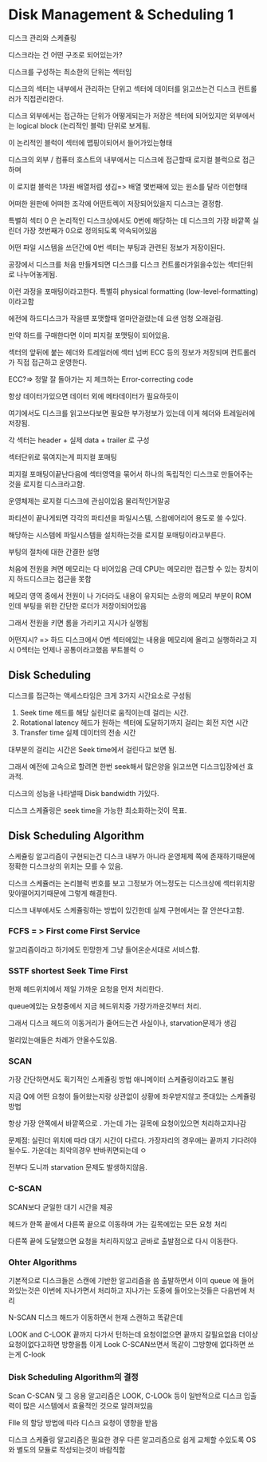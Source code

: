 # Disk Management & Scheduling 1

디스크 관리와 스케쥴링

디스크라는 건 어떤 구조로 되어있는가?

디스크를 구성하는 최소한의 단위는 섹터임

디스크의 섹터는 내부에서 관리하는 단위고 섹터에 데이터를 읽고쓰는건 디스크 컨트롤러가 직접관리한다.

디스크 외부에서는 접근하는 단위가 어떻게되는가 저장은 섹터에 되어있지만 외부에서는 logical block (논리적인 블럭) 단위로 보게됨.

이 논리적인 블럭이 섹터에 맵핑이되어서 들어가있는형태

디스크의 외부 / 컴퓨터 호스트의 내부에서는 디스크에 접근할때 로지컬 블럭으로 접근하며

이 로지컬 블럭은 1차원 배열처럼 생김=> 배열 몇번째에 있는 원소를 달라 이런형태

어떠한 원판에 어떠한 조각에 어떤트렉이 저장되어있을지 디스크는 결정함.

특별히 섹터 0 은 논리적인 디스크상에서도 0번에 해당하는 데 디스크의 가장 바깥쪽 실린더 가장 첫번째가 0으로 정의되도록 약속되어있음

어떤 파일 시스템을 쓰던간에 0번 섹터는 부팅과 관련된 정보가 저장이된다.

공장에서 디스크를 처음 만들게되면 디스크를 디스크 컨트롤러가읽을수있는 섹터단위로 나누어놓게됨.

이런 과정을 포매팅이라고한다. 특별히 physical formatting (low-level-formatting)이라고함

에전에 하드디스크가 작을떈 포맷할때 얼마안걸렸는데 요샌 엄청 오래걸림.

만약 하드를 구매한다면 이미 피지컬 포맷팅이 되어있음.

섹터의 앞뒤에 붙는 헤더와 트레일러에 섹터 넘버 ECC 등의 정보가 저장되며 컨트롤러가 직접 접근하고 운영한다.

ECC?=> 정말 잘 돌아가는 지 체크하는 Error-correcting code

항상 데이터가있으면 데이터 외에 메타데이터가 필요하듯이

여기에서도 디스크를 읽고쓰다보면 필요한 부가정보가 있는데 이게 헤더와 트레일러에 저장됨.

각 섹터는 header + 실제 data + trailer 로 구성

섹터단위로 묶여지는게 피지컬 포매팅

피지컬 포매팅이끝난다음에 섹터영역을 묶어서 하나의 독립적인 디스크로 만들어주는것을 로지컬 디스크라고함.

운영체제는 로지컬 디스크에 관심이있음 물리적인거말공

파티션이 끝나게되면 각각의 파티션을 파일시스템, 스왑에어리어 용도로 쓸 수있다.

해당하는 시스템에 파일시스템을 설치하는것을 로지컬 포매팅이라고부른다.

부팅의 절차에 대한 간결한 설명

처음에 전원을 켜면 메모리는 다 비어있음 근데 CPU는 메모리만 접근할 수 있는 장치이지 하드디스크는 접근을 못함

메모리 영역 중에서 전원이 나
가더라도 내용이 유지되는 소량의 메모리 부분이 ROM 인데 부팅을 위한 간단한 로더가 저장이되어있음

그래서 전원을 키면 롬을 가리키고 지시가 실행됨

어떤지시? => 하드 디스크에서 0번 섹터에있는 내용을 메모리에 올리고 실행하라고 지시
0섹터는 언제나 공통이라고했음 부트블럭 ㅇ

## Disk Scheduling

디스크를 접근하는 액세스타임은 크게 3가지 시간요소로 구성됨

1. Seek time
   헤드를 해당 실린더로 움직이는데 걸리는 시간.
2. Rotational latency
   헤드가 원하는 섹터에 도달하기까지 걸리는 회전 지연 시간
3. Transfer time
   실제 데이터의 전송 시간

대부분의 걸리는 시간은 Seek time에서 걸린다고 보면 됨.

그래서 예전에 고속으로 할려면 한번 seek해서 많은양을 읽고쓰면 디스크입장에선 효과적.

디스크의 성능을 나타낼때 Disk bandwidth 가있다.

디스크 스케쥴링은 seek time을 가능한 최소화하는것이 목표.

## Disk Scheduling Algorithm

스케쥴링 알고리즘이 구현되는건 디스크 내부가 아니라 운영체제 쪽에 존재하기때문에 정확한 디스크상의 위치는 모를 수 있음.

디스크 스케쥴러는 논리블럭 번호를 보고 그정보가 어느정도는 디스크상에 섹터위치랑 맞아떨어지기때문에 그렇게 해결한다.

디스크 내부에서도 스케쥴링하는 방법이 있긴한데 실제 구현에서는 잘 안쓴다고함.

### FCFS = > First come First Service

알고리즘이라고 하기에도 민망한게 그냥 들어온순서대로 서비스함.

### SSTF shortest Seek Time First

현재 헤드위치에서 제일 가까운 요청을 먼저 처리한다.

queue에있는 요청중에서 지금 헤드위치중 가장가까운것부터 처리.

그래서 디스크 헤드의 이동거리가 줄어드는건 사실이나, starvation문제가 생김

멀리있는애들은 차례가 안올수도있음.

### SCAN

가장 간단하면서도 획기적인 스케쥴링 방법 애니메이터 스케쥴링이라고도 불림

지금 Q에 어떤 요청이 들어왔는지랑 상관없이 상황에 좌우받지않고 줏대있는 스케쥴링방법

항상 가장 안쪽에서 바깥쪽으로 . 가는데 가는 길목에 요청이있으면 처리하고지나감

문제점: 실린더 위치에 따라 대기 시간이 다르다.
가장자리의 경우에는 끝까지 기다려야될수도.
가운데는 최악의경우 반바퀴면되는데 ㅇ

전부다 도니까 starvation 문제도 발생하지않음.

### C-SCAN

SCAN보다 균일한 대기 시간을 제공

헤드가 한쪽 끝에서 다른쪽 끝으로 이동하며 가는 길목에있는 모든 요청 처리

다른쪽 끝에 도달했으면 요청을 처리하지않고 곧바로 출발점으로 다시 이동한다.

### Ohter Algorithms

기본적으로 디스크들은 스캔에 기반한 알고리즘을 씀
출발하면서 이미 queue 에 들어와있는것은 이번에 지나가면서 처리하고 지나가는 도중에 들어오는것들은 다음번에 처리

N-SCAN
디스크 해드가 이동하면서 현재 스캔하고 똑같은데

LOOK and C-LOOK
끝까지 다가서 턴하는데 요청이없으면 끝까지 갈필요없음
더이상 요청이없다고하면 방향을틈 이게 Look
C-SCAN쓰면서 똑같이 그방향에 없다하면 쓰는게 C-look

### Disk Scheduling Algorithm의 결정

Scan C-SCAN 및 그 응용 알고리즘은 LOOK, C-LOOk 등이 일반적으로 디스크 입출력이 많은 시스템에서 효율적인 것으로 알려져있음

FIle 의 할당 방법에 따라 디스크 요청이 영향을 받음

디스크 스케쥴링 알고리즘은 필요한 경우 다른 알고리즘으로 쉽게 교체할 수있도록 OS와 별도의 모듈로 작성되는것이 바람직함

